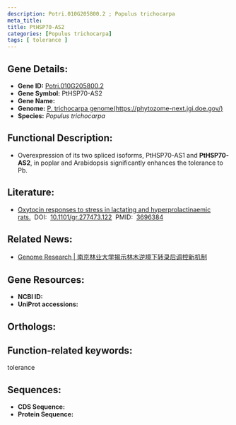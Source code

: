 ```yaml
---
description: Potri.010G205800.2 ; Populus trichocarpa
meta_title:
title: PtHSP70-AS2
categories: [Populus trichocarpa]
tags: [ tolerance ]
---
```


## Gene Details:
- **Gene ID:**	[Potri.010G205800.2]()
- **Gene Symbol:** PtHSP70-AS2
- **Gene Name:** 
- **Genome:** [P. trichocarpa genome(https://phytozome-next.jgi.doe.gov/)]()
- **Species:** *Populus trichocarpa*

## Functional Description:
   - Overexpression of its two spliced isoforms, PtHSP70-AS1 and **PtHSP70-AS2**, in poplar and Arabidopsis significantly enhances the tolerance to Pb.

## Literature:
   - [Oxytocin responses to stress in lactating and hyperprolactinaemic rats.]( https://genome.cshlp.org/content/33/3/371.long)&nbsp;&nbsp;DOI:&nbsp;&nbsp;[10.1101/gr.277473.122](https://genome.cshlp.org/content/33/3/371.long)&nbsp;&nbsp;PMID:&nbsp;&nbsp;[3696384](https://pubmed.ncbi.nlm.nih.gov/3696384/)

## Related News:
   - [Genome Research | 南京林业大学揭示林木逆境下转录后调控新机制](https://mp.weixin.qq.com/s/ZgSaXE-zu5aMwmKb-The1A)

## Gene Resources:
- **NCBI ID:** [](https://www.ncbi.nlm.nih.gov/gene/?term=)
- **UniProt accessions:** [](https://www.uniprot.org/uniprotkb//entry)

## Orthologs:


## Function-related keywords:
tolerance

## Sequences:
- **CDS Sequence:**
- **Protein Sequence:**
